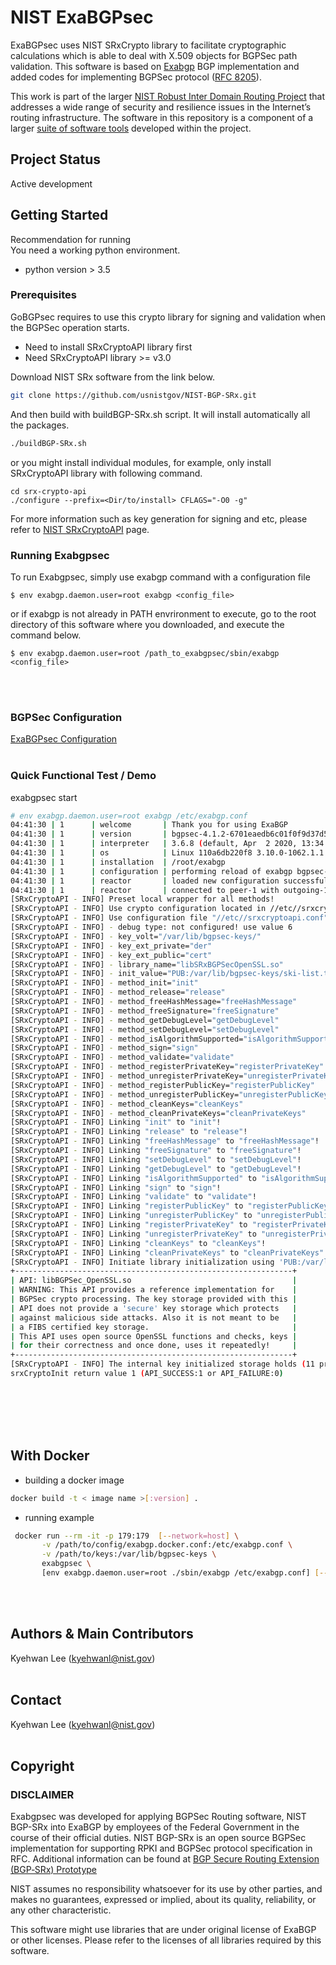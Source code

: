 
# NIST ExaBGPsec 
ExaBGPsec uses NIST SRxCrypto library to facilitate cryptographic calculations
which is able to deal with X.509 objects for BGPSec path validation. 
This software is based on [Exabgp](https://github.com/Exa-Networks/exabgp) BGP implementation and added codes for implementing
BGPSec protocol ([RFC 8205](https://tools.ietf.org/html/rfc8205)).

This work is part of the larger [NIST Robust Inter Domain Routing Project](https://www.nist.gov/programs-projects/robust-inter-domain-routing) that addresses a wide range of security and resilience issues in the Internet’s routing infrastructure. The software in this repository is a component of a larger [suite of software tools](https://www.nist.gov/services-resources/software/bgp-secure-routing-extension-bgp-srx-software-suite) developed within the project.


## Project Status
Active development



## Getting Started

Recommendation for running </br>
You need a working python environment. 
* python version > 3.5


### Prerequisites
GoBGPsec requires to use this crypto library for signing and validation when the BGPSec operation starts.
* Need to install SRxCryptoAPI library first  
* Need SRxCryptoAPI library >= v3.0

Download NIST SRx software from the link below. 
```bash
git clone https://github.com/usnistgov/NIST-BGP-SRx.git
```

And then build with buildBGP-SRx.sh script.
It will install automatically all the packages.
```bash
./buildBGP-SRx.sh
```
or you might install individual modules, for example, only install SRxCryptoAPI library with
following command.
```
cd srx-crypto-api
./configure --prefix=<Dir/to/install> CFLAGS="-O0 -g"
```
For more information such as key generation for signing and etc,
please refer to [NIST SRxCryptoAPI](https://github.com/usnistgov/NIST-BGP-SRx/tree/master/srx-crypto-api) page.


### Running Exabgpsec
To run Exabgpsec, simply use exabgp command with a configuration file 
```
$ env exabgp.daemon.user=root exabgp <config_file>
```
or if exabgp is not already in PATH envrironment to execute, go to the root directory of 
this software where you downloaded, and execute the command below.
```
$ env exabgp.daemon.user=root /path_to_exabgpsec/sbin/exabgp <config_file>
```
</br></br>

### BGPSec Configuration
[ExaBGPsec Configuration](README_bgpsec.md)
</br></br>

### Quick Functional Test / Demo
exabgpsec start 
```bash
# env exabgp.daemon.user=root exabgp /etc/exabgp.conf
04:41:30 | 1      | welcome       | Thank you for using ExaBGP
04:41:30 | 1      | version       | bgpsec-4.1.2-6701eaedb6c01f0f9d37d5efc742710964a99eb9
04:41:30 | 1      | interpreter   | 3.6.8 (default, Apr  2 2020, 13:34:55)  [GCC 4.8.5 20150623 (Red Hat 4.8.5-39)]
04:41:30 | 1      | os            | Linux 110a6db220f8 3.10.0-1062.1.1.el7.x86_64 #1 SMP Fri Sep 13 22:55:44 UTC 2019 x86_64
04:41:30 | 1      | installation  | /root/exabgp
04:41:30 | 1      | configuration | performing reload of exabgp bgpsec-4.1.2-6701eaedb6c01f0f9d37d5efc742710964a99eb9
04:41:30 | 1      | reactor       | loaded new configuration successfully
04:41:30 | 1      | reactor       | connected to peer-1 with outgoing-1 172.37.0.2-172.37.0.3
[SRxCryptoAPI - INFO] Preset local wrapper for all methods!
[SRxCryptoAPI - INFO] Use crypto configuration located in //etc//srxcryptoapi.conf
[SRxCryptoAPI - INFO] Use configuration file "//etc//srxcryptoapi.conf"
[SRxCryptoAPI - INFO] - debug type: not configured! use value 6
[SRxCryptoAPI - INFO] - key_volt="/var/lib/bgpsec-keys/"
[SRxCryptoAPI - INFO] - key_ext_private="der"
[SRxCryptoAPI - INFO] - key_ext_public="cert"
[SRxCryptoAPI - INFO] - library_name="libSRxBGPSecOpenSSL.so"
[SRxCryptoAPI - INFO] - init_value="PUB:/var/lib/bgpsec-keys/ski-list.txt;PRIV:/var/lib/bgpsec-keys/priv-ski-list.txt"
[SRxCryptoAPI - INFO] - method_init="init"
[SRxCryptoAPI - INFO] - method_release="release"
[SRxCryptoAPI - INFO] - method_freeHashMessage="freeHashMessage"
[SRxCryptoAPI - INFO] - method_freeSignature="freeSignature"
[SRxCryptoAPI - INFO] - method_getDebugLevel="getDebugLevel"
[SRxCryptoAPI - INFO] - method_setDebugLevel="setDebugLevel"
[SRxCryptoAPI - INFO] - method_isAlgorithmSupported="isAlgorithmSupported"
[SRxCryptoAPI - INFO] - method_sign="sign"
[SRxCryptoAPI - INFO] - method_validate="validate"
[SRxCryptoAPI - INFO] - method_registerPrivateKey="registerPrivateKey"
[SRxCryptoAPI - INFO] - method_unregisterPrivateKey="unregisterPrivateKey"
[SRxCryptoAPI - INFO] - method_registerPublicKey="registerPublicKey"
[SRxCryptoAPI - INFO] - method_unregisterPublicKey="unregisterPublicKey"
[SRxCryptoAPI - INFO] - method_cleanKeys="cleanKeys"
[SRxCryptoAPI - INFO] - method_cleanPrivateKeys="cleanPrivateKeys"
[SRxCryptoAPI - INFO] Linking "init" to "init"!
[SRxCryptoAPI - INFO] Linking "release" to "release"!
[SRxCryptoAPI - INFO] Linking "freeHashMessage" to "freeHashMessage"!
[SRxCryptoAPI - INFO] Linking "freeSignature" to "freeSignature"!
[SRxCryptoAPI - INFO] Linking "setDebugLevel" to "setDebugLevel"!
[SRxCryptoAPI - INFO] Linking "getDebugLevel" to "getDebugLevel"!
[SRxCryptoAPI - INFO] Linking "isAlgorithmSupported" to "isAlgorithmSupported"!
[SRxCryptoAPI - INFO] Linking "sign" to "sign"!
[SRxCryptoAPI - INFO] Linking "validate" to "validate"!
[SRxCryptoAPI - INFO] Linking "registerPublicKey" to "registerPublicKey"!
[SRxCryptoAPI - INFO] Linking "unregisterPublicKey" to "unregisterPublicKey"!
[SRxCryptoAPI - INFO] Linking "registerPrivateKey" to "registerPrivateKey"!
[SRxCryptoAPI - INFO] Linking "unregisterPrivateKey" to "unregisterPrivateKey"!
[SRxCryptoAPI - INFO] Linking "cleanKeys" to "cleanKeys"!
[SRxCryptoAPI - INFO] Linking "cleanPrivateKeys" to "cleanPrivateKeys"!
[SRxCryptoAPI - INFO] Initiate library initialization using 'PUB:/var/lib/bgpsec-keys/ski-list.txt;PRIV:/var/lib/bgpsec-keys/priv-ski-list.txt'
+--------------------------------------------------------------+
| API: libBGPSec_OpenSSL.so                                    |
| WARNING: This API provides a reference implementation for    |
| BGPSec crypto processing. The key storage provided with this |
| API does not provide a 'secure' key storage which protects   |
| against malicious side attacks. Also it is not meant to be   |
| a FIBS certified key storage.                                |
| This API uses open source OpenSSL functions and checks, keys |
| for their correctness and once done, uses it repeatedly!     |
+--------------------------------------------------------------+
[SRxCryptoAPI - INFO] The internal key initialized storage holds (11 private and 5 public keys)!
srxCryptoInit return value 1 (API_SUCCESS:1 or API_FAILURE:0)
```
</br></br>
</br></br>

## With Docker
- building a docker image 
```bash
docker build -t < image name >[:version] .
```

- running example
```bash
 docker run --rm -it -p 179:179  [--network=host] \
       -v /path/to/config/exabgp.docker.conf:/etc/exabgp.conf \
       -v /path/to/keys:/var/lib/bgpsec-keys \
       exabgpsec \
       [env exabgp.daemon.user=root ./sbin/exabgp /etc/exabgp.conf] [--debug]
```

</br></br>


## Authors & Main Contributors
Kyehwan Lee (kyehwanl@nist.gov)
</br></br>


## Contact
Kyehwan Lee (kyehwanl@nist.gov)
</br></br>



## Copyright

### DISCLAIMER
Exabgpsec was developed for applying BGPSec Routing software, NIST BGP-SRx
into ExaBGP by employees of the Federal Government in the course of their 
official duties. NIST BGP-SRx is an open source BGPSec implementation for 
supporting RPKI and BGPSec protocol specification in RFC. 
Additional information can be found at [BGP Secure Routing Extension (BGP‑SRx) Prototype](https://www.nist.gov/services-resources/software/bgp-secure-routing-extension-bgp-srx-prototype)


NIST assumes no responsibility whatsoever for its use by other parties,
and makes no guarantees, expressed or implied, about its quality,
reliability, or any other characteristic.

This software might use libraries that are under original license of
ExaBGP or other licenses. Please refer to the licenses of all libraries 
required by this software.



